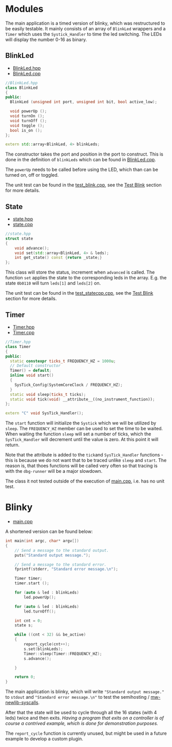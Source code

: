 # Modules

The main application is a timed version of blinky, which was restructured to be easily testable. It mainly consists of an array of `BlinkLed` wrappers and a `Timer` which uses the `Systick_Handler` to time the led switching. The LEDs will display the number 0-16 as binary.

## BlinkLed

 - [BlinkLed.hpp](https://github.com/mw-sc/mw.test.example/blob/master/stm32f4-discovery/include/BlinkLed.hpp)
 - [BlinkLed.cpp](https://github.com/mw-sc/mw.test.example/blob/master/stm32f4-discovery/src/BlinkLed.cpp)

```cpp
//BlinkLed.hpp
class BlinkLed
{
public:
  BlinkLed (unsigned int port, unsigned int bit, bool active_low);

  void powerUp ();
  void turnOn ();
  void turnOff ();
  void toggle ();
  bool is_on ();
};

extern std::array<BlinkLed, 4> blinkLeds;
```

The constructor takes the port and position in the port to construct. This is done in the definition of `blinkLeds` which can be found in [BlinkLed.cpp](https://github.com/mw-sc/mw.test.example/blob/master/stm32f4-discovery/src/BlinkLed.cpp#L94).

The `powerUp` needs to be called before using the LED, which than can be turned on, off or toggled.

The unit test can be found in the [test_blink.cpp](https://github.com/mw-sc/mw.test.example/blob/master/stm32f4-discovery/test/test_blink.cpp), see the [Test Blink](#test-blink) section for more details.

## State

 - [state.hpp](https://github.com/mw-sc/mw.test.example/blob/master/stm32f4-discovery/include/state.hpp)
 - [state.cpp](https://github.com/mw-sc/mw.test.example/blob/master/stm32f4-discovery/src/state.cpp)


```cpp
//state.hpp
struct state
{
    void advance();
    void set(std::array<BlinkLed, 4> & leds);
    int get_state() const {return _state;}
};
```

This class will store the status, increment when `advanced` is called. The function `set` applies the state to the corresponding leds in the array. E.g. the state `0b0110` will turn `leds[1]` and `leds[2]` on.

The unit test can be found in the [test_statecpp.cpp](https://github.com/mw-sc/mw.test.example/blob/master/stm32f4-discovery/test/test_statecpp), see the [Test Blink](#test-state) section for more details.

## Timer

 - [Timer.hpp](https://github.com/mw-sc/mw.test.example/blob/master/stm32f4-discovery/include/Timer.hpp)
 - [Timer.cpp](https://github.com/mw-sc/mw.test.example/blob/master/stm32f4-discovery/src/Timer.cpp)

```cpp
//Timer.hpp
class Timer
{
public:
  static constexpr ticks_t FREQUENCY_HZ = 1000u;
  // Default constructor
  Timer() = default;
  inline void start()
  {
    SysTick_Config(SystemCoreClock / FREQUENCY_HZ);
  }
  static void sleep(ticks_t ticks);
  static void tick(void) __attribute__((no_instrument_function));
};

extern "C" void SysTick_Handler();
```

The `start` function will initialize the `Systick` which we will be utilized by `sleep`. The `FREQUENCY_HZ` member can be used to set the time to be waited. When waiting the function `sleep` will set a number of ticks, which the `SysTick_Handler` will decrement until the value is zero. At this point it will return.

Note that the attribute is added to the `tick`and `SysTick_Handler` functions - this is because we do not want that to be traced unlike `sleep` and `start`. The reason is, that thoes functions will be called very often so that tracing is with the `dbg-runner` will be a major slowdown.

The class it not tested outside of the execution of [main.cpp](https://github.com/mw-sc/mw.test.example/blob/master/stm32f4-discovery/src/main.cpp), i.e. has no unit test.


# Blinky

 - [main.cpp](https://github.com/mw-sc/mw.test.example/blob/master/stm32f4-discovery/src/main.cpp)

A shortened version can be found below:

```cpp
int main(int argc, char* argv[])
{
    // Send a message to the standard output.
    puts("Standard output message.");

    // Send a message to the standard error.
    fprintf(stderr, "Standard error message.\n");

    Timer timer;
    timer.start ();

    for (auto & led : blinkLeds)
        led.powerUp();

    for (auto & led : blinkLeds)
        led.turnOff();

    int cnt = 0;
    state s;

    while ((cnt < 32) && be_active)
    {
        report_cycle(cnt++);
        s.set(blinkLeds);
        Timer::sleep(Timer::FREQUENCY_HZ);
        s.advance();

    }

    return 0;
}
```

The main application is blinky, which will write `"Standard output message."` to `stdout` and `"Standard error message.\n"` to test the semihosting / [mw-newlib-syscalls](http://mw-sc.github.io/dbg-runner/dbg-runner/plugins.html#dbg-runner.plugins.newlib).

After that the state will be used to cycle through all the 16 states (with 4 leds) twice and then exits. *Having a program that exits on a controller is of course a contrived example, which is done for demonstration purposes.*

The `report_cycle` function is currently unused, but might be used in a future example to develop a custom plugin.
